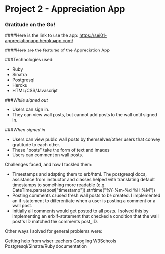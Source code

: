 # Project 2 - Appreciation App

### Gratitude on the Go!

####Here is the link to use the app: https://sei01-appreciationapp.herokuapp.com/

####Here are the features of the Appreciation App

###Technologies used:
- Ruby
- Sinatra
- Postgresql
- Heroku
- HTML/CSS/Javascript

###*While signed out*
- Users can sign in.
- They can view wall posts, but cannot add posts to the wall until signed in.

###*When signed in*
- Users can view public wall posts by themselves/other users that convey gratitude to each other. 
- These "posts" take the form of text and images.
- Users can comment on wall posts.

Challenges faced, and how I tackled them:
- Timestamps and adapting them to erb/html. The postgresql docs, assistance from instructor and classes helped with translating default timestamps to something more readable (e.g. DateTime.parse(post["timestamp"]).strftime("%Y-%m-%d %H:%M"))
- Posting comments caused fresh wall posts to be created. I implemented an if-statement to differentiate when a user is posting a comment or a wall post.
- Initially all comments would get posted to all posts. I solved this by implementing an erb if-statement that checked a condition that the wall post's ID matched the comments post_ID.

Other ways I solved for general problems were:

Getting help from wiser teachers
Googling
W3Schools
Postgresql/Sinatra/Ruby documentation
